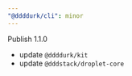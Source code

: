```yaml
---
"@ddddurk/cli": minor
---
```


Publish 1.1.0

- update `@ddddurk/kit`
- update `@dddstack/droplet-core`
